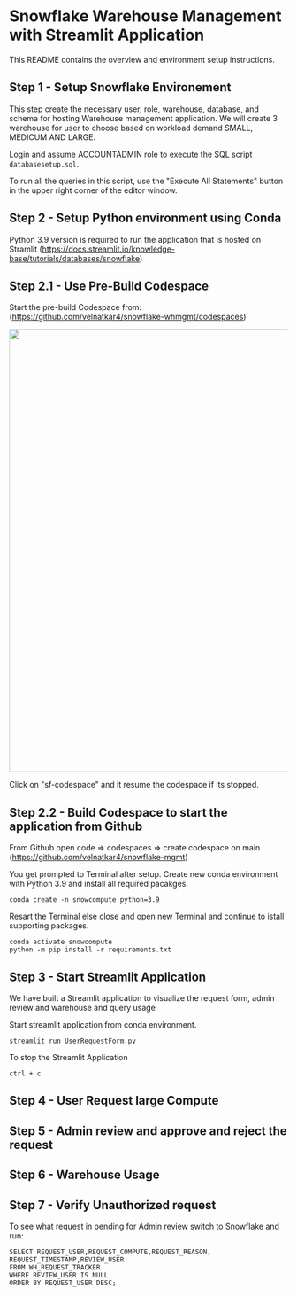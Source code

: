 # Snowflake Warehouse Management with Streamlit Application

This README contains the overview and environment setup instructions.

## Step 1 - Setup Snowflake Environement

This step create the necessary user, role, warehouse, database, and schema for hosting Warehouse management application. We will create 3 warehouse for user to choose based on workload demand SMALL, MEDICUM AND LARGE.

Login and assume ACCOUNTADMIN role to execute the SQL script `databasesetup.sql`.

To run all the queries in this script, use the "Execute All Statements" button in the upper right corner of the editor window.

## Step 2 - Setup Python environment using Conda

Python 3.9 version is required to run the application that is hosted on Stramlit (https://docs.streamlit.io/knowledge-base/tutorials/databases/snowflake)

## Step 2.1 - Use Pre-Build Codespace
Start the pre-build Codespace from: (https://github.com/velnatkar4/snowflake-whmgmt/codespaces)

<img src="images/demo_overview.png" width=800px>

Click on "sf-codespace" and it resume the codespace if its stopped.

## Step 2.2 - Build Codespace to start the application from Github

From Github open code => codespaces => create codespace on main
(https://github.com/velnatkar4/snowflake-mgmt)

You get prompted to Terminal after setup. Create new conda environment with Python 3.9 and install all required pacakges.

```
conda create -n snowcompute python=3.9
```

Resart the Terminal else close and open new Terminal and continue to istall supporting packages.

```
conda activate snowcompute
python -m pip install -r requirements.txt
```

## Step 3 - Start Streamlit Application
We have built a Streamlit application to visualize the request form, admin review and warehouse and query usage

Start streamlit application from conda environment.
```
streamlit run UserRequestForm.py
```

To stop the Streamlit Application
```
ctrl + c
```

## Step 4 - User Request large Compute

## Step 5 - Admin review and approve and reject the request

## Step 6 - Warehouse Usage

## Step 7 - Verify Unauthorized request

To see what request in pending for Admin review switch to Snowflake and run:

```
SELECT REQUEST_USER,REQUEST_COMPUTE,REQUEST_REASON,
REQUEST_TIMESTAMP,REVIEW_USER
FROM WH_REQUEST_TRACKER
WHERE REVIEW_USER IS NULL
ORDER BY REQUEST_USER DESC;
```
